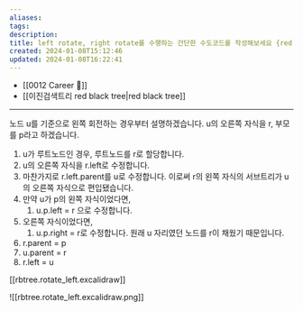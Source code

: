 ```yaml
---
aliases: 
tags: 
description:
title: left rotate, right rotate를 수행하는 간단한 수도코드를 작성해보세요 {red black tree}
created: 2024-01-08T15:12:46
updated: 2024-01-08T16:22:41
---
```

- [[0012 Career 💼]]
- [[이진검색트리 red black tree|red black tree]]
---
노드 u를 기준으로 왼쪽 회전하는 경우부터 설명하겠습니다. u의 오른쪽 자식을 r, 부모를 p라고 하겠습니다.
1. u가 루트노드인 경우, 루트노드를 r로 할당합니다.
2. u의 오른쪽 자식을 r.left로 수정합니다.
3. 마찬가지로 r.left.parent를 u로 수정합니다. 이로써 r의 왼쪽 자식의 서브트리가 u의 오른쪽 자식으로 편입됐습니다.
4. 만약 u가 p의 왼쪽 자식이었다면,
	1. u.p.left = r 으로 수정합니다.
5. 오른쪽 자식이었다면,
	1. u.p.right = r로 수정합니다. 원래 u 자리였던 노드를 r이 채웠기 때문입니다.
6. r.parent = p
7. u.parent = r
8. r.left = u

[[rbtree.rotate_left.excalidraw]]

![[rbtree.rotate_left.excalidraw.png]]

